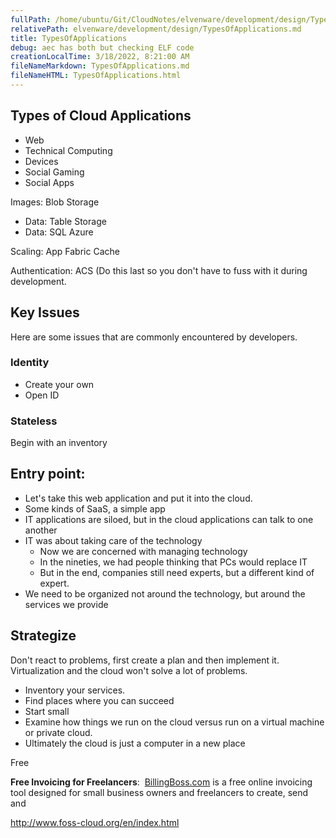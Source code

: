 ```yaml
---
fullPath: /home/ubuntu/Git/CloudNotes/elvenware/development/design/TypesOfApplications.md
relativePath: elvenware/development/design/TypesOfApplications.md
title: TypesOfApplications
debug: aec has both but checking ELF code
creationLocalTime: 3/18/2022, 8:21:00 AM
fileNameMarkdown: TypesOfApplications.md
fileNameHTML: TypesOfApplications.html
---
```


<!-- toc -->
<!-- tocstop -->

## Types of Cloud Applications

*   Web
*   Technical Computing
*   Devices
*   Social Gaming
*   Social Apps

Images: Blob Storage

*   Data: Table Storage
*   Data: SQL Azure

Scaling: App Fabric Cache

Authentication: ACS (Do this last so you don't have to fuss with it during development.

## Key Issues

Here are some issues that are commonly encountered by developers.

### Identity

*   Create your own
*   Open ID

### Stateless

Begin with an inventory

## Entry point:

*   Let's take this web application and put it into the cloud.
*   Some kinds of SaaS, a simple app
*   IT applications are siloed, but in the cloud applications can talk to one another
*   IT was about taking care of the technology
    *   Now we are concerned with managing technology
    *   In the nineties, we had people thinking that PCs would replace IT
    *   But in the end, companies still need experts, but a different kind of expert.
*   We need to be organized not around the technology, but around the services we provide

## Strategize

Don't react to problems, first create a plan and then implement it. Virtualization and the cloud won't solve a lot of problems.

*   Inventory your services.
*   Find places where you can succeed
*   Start small
*   Examine how things we run on the cloud versus run on a virtual machine or private cloud.
*   Ultimately the cloud is just a computer in a new place

Free

**Free Invoicing for Freelancers**:  [BillingBoss.com](http://www.billingboss.com/) is a free online invoicing tool designed for small business owners and freelancers to create, send and

http://www.foss-cloud.org/en/index.html
